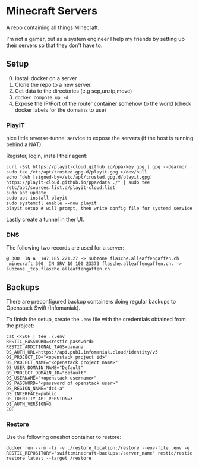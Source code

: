 # Minecraft Servers

A repo containing all things Minecraft.

I'm not a gamer, but as a system engineer I help my friends by setting up their servers so that they don't have to.

## Setup

0. Install docker on a server
1. Clone the repo to a new server.
2. Get data to the directories (e.g scp,unzip,move)
3. `docker compose up -d`
4. Expose the IP/Port of the router container somehow to the world (check docker labels for the domains to use)

### PlayIT

 nice little reverse-tunnel service to expose the servers (if the host is running behind a NAT).

Register, login, install their agent:

```console
curl -SsL https://playit-cloud.github.io/ppa/key.gpg | gpg --dearmor | sudo tee /etc/apt/trusted.gpg.d/playit.gpg >/dev/null
echo "deb [signed-by=/etc/apt/trusted.gpg.d/playit.gpg] https://playit-cloud.github.io/ppa/data ./" | sudo tee /etc/apt/sources.list.d/playit-cloud.list
sudo apt update
sudo apt install playit
sudo systemctl enable --now playit
playit setup # will prompt, then write config file for systemd service
```

Lastly create a tunnel in ther UI.

### DNS

The following two records are used for a server:
```
@ 300  IN A  147.185.221.27 -> subzone flasche.alleaffengaffen.ch 
_minecraft 300  IN SRV 10 100 23373 flasche.alleaffengaffen.ch. -> subzone _tcp.flasche.alleaffengaffen.ch
```

## Backups

There are preconfigured backup containers doing regular backups to Openstack Swift (Infomaniak).

To finish the setup, create the `.env` file with the credentials obtained from the project:

```console
cat <<EOF | tee ./.env
RESTIC_PASSWORD=<restic password>
RESTIC_ADDITIONAL_TAGS=banana
OS_AUTH_URL=https://api.pub1.infomaniak.cloud/identity/v3
OS_PROJECT_ID="<openstack project id>"
OS_PROJECT_NAME="<openstack project name>"
OS_USER_DOMAIN_NAME="Default"
OS_PROJECT_DOMAIN_ID="default"
OS_USERNAME="<openstack username>"
OS_PASSWORD="<password of openstack user>"
OS_REGION_NAME="dc4-a"
OS_INTERFACE=public
OS_IDENTITY_API_VERSION=3
OS_AUTH_VERSION=3
EOF
```

### Restore

Use the following oneshot container to restore:
```console
docker run --rm -ti -v ./restore_location:/restore --env-file .env -e RESTIC_REPOSITORY="swift:minecraft-backups:/server_name" restic/restic restore latest --target /restore
```

